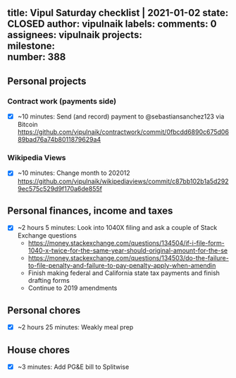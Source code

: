 title:	Vipul Saturday checklist | 2021-01-02
state:	CLOSED
author:	vipulnaik
labels:	
comments:	0
assignees:	vipulnaik
projects:	
milestone:	
number:	388
--
## Personal projects

### Contract work (payments side)

- [x] ~10 minutes: Send (and record) payment to @sebastiansanchez123 via Bitcoin https://github.com/vipulnaik/contractwork/commit/0fbcdd6890c675d0689bad76a74b8011879629a4

### Wikipedia Views

- [x] ~10 minutes: Change month to 202012 https://github.com/vipulnaik/wikipediaviews/commit/c87bb102b1a5d2929ec575c529d9f170a6de855f

## Personal finances, income and taxes

- [x] ~2 hours 5 minutes: Look into 1040X filing and ask a couple of Stack Exchange questions
  - https://money.stackexchange.com/questions/134504/if-i-file-form-1040-x-twice-for-the-same-year-should-original-amount-for-the-se
  - https://money.stackexchange.com/questions/134503/do-the-failure-to-file-penalty-and-failure-to-pay-penalty-apply-when-amendin
  - Finish making federal and California state tax payments and finish drafting forms
  - Continue to 2019 amendments

## Personal chores

- [x] ~2 hours 25 minutes: Weakly meal prep
## House chores

- [x] ~3 minutes: Add PG&E bill to Splitwise
